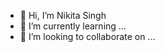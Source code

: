 - 👋 Hi, I’m Nikita Singh
- 🌱 I’m currently learning ...
- 💞️ I’m looking to collaborate on ...




<!---
Nikita7971/Nikita7971 is a ✨ special ✨ repository because its `README.md` (this file) appears on your GitHub profile.
You can click the Preview link to take a look at your changes.
--->
